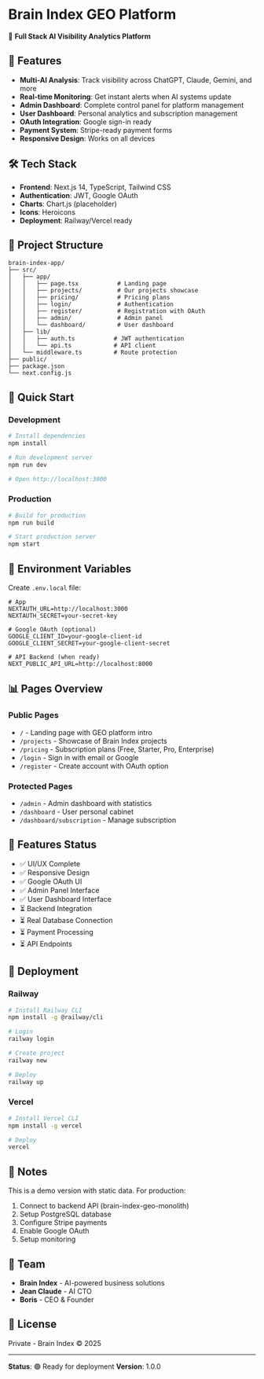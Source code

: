# Brain Index GEO Platform

🚀 **Full Stack AI Visibility Analytics Platform**

## 🎯 Features

- **Multi-AI Analysis**: Track visibility across ChatGPT, Claude, Gemini, and more
- **Real-time Monitoring**: Get instant alerts when AI systems update
- **Admin Dashboard**: Complete control panel for platform management
- **User Dashboard**: Personal analytics and subscription management
- **OAuth Integration**: Google sign-in ready
- **Payment System**: Stripe-ready payment forms
- **Responsive Design**: Works on all devices

## 🛠️ Tech Stack

- **Frontend**: Next.js 14, TypeScript, Tailwind CSS
- **Authentication**: JWT, Google OAuth
- **Charts**: Chart.js (placeholder)
- **Icons**: Heroicons
- **Deployment**: Railway/Vercel ready

## 📁 Project Structure

```
brain-index-app/
├── src/
│   ├── app/
│   │   ├── page.tsx           # Landing page
│   │   ├── projects/          # Our projects showcase
│   │   ├── pricing/           # Pricing plans
│   │   ├── login/             # Authentication
│   │   ├── register/          # Registration with OAuth
│   │   ├── admin/             # Admin panel
│   │   └── dashboard/         # User dashboard
│   ├── lib/
│   │   ├── auth.ts           # JWT authentication
│   │   └── api.ts            # API client
│   └── middleware.ts         # Route protection
├── public/
├── package.json
└── next.config.js
```

## 🚀 Quick Start

### Development

```bash
# Install dependencies
npm install

# Run development server
npm run dev

# Open http://localhost:3000
```

### Production

```bash
# Build for production
npm run build

# Start production server
npm start
```

## 🔧 Environment Variables

Create `.env.local` file:

```env
# App
NEXTAUTH_URL=http://localhost:3000
NEXTAUTH_SECRET=your-secret-key

# Google OAuth (optional)
GOOGLE_CLIENT_ID=your-google-client-id
GOOGLE_CLIENT_SECRET=your-google-client-secret

# API Backend (when ready)
NEXT_PUBLIC_API_URL=http://localhost:8000
```

## 📊 Pages Overview

### Public Pages
- `/` - Landing page with GEO platform intro
- `/projects` - Showcase of Brain Index projects
- `/pricing` - Subscription plans (Free, Starter, Pro, Enterprise)
- `/login` - Sign in with email or Google
- `/register` - Create account with OAuth option

### Protected Pages
- `/admin` - Admin dashboard with statistics
- `/dashboard` - User personal cabinet
- `/dashboard/subscription` - Manage subscription

## 🎨 Features Status

- ✅ UI/UX Complete
- ✅ Responsive Design
- ✅ Google OAuth UI
- ✅ Admin Panel Interface
- ✅ User Dashboard Interface
- ⏳ Backend Integration
- ⏳ Real Database Connection
- ⏳ Payment Processing
- ⏳ API Endpoints

## 🚢 Deployment

### Railway

```bash
# Install Railway CLI
npm install -g @railway/cli

# Login
railway login

# Create project
railway new

# Deploy
railway up
```

### Vercel

```bash
# Install Vercel CLI
npm install -g vercel

# Deploy
vercel
```

## 📝 Notes

This is a demo version with static data. For production:
1. Connect to backend API (brain-index-geo-monolith)
2. Setup PostgreSQL database
3. Configure Stripe payments
4. Enable Google OAuth
5. Setup monitoring

## 🤝 Team

- **Brain Index** - AI-powered business solutions
- **Jean Claude** - AI CTO
- **Boris** - CEO & Founder

## 📄 License

Private - Brain Index © 2025

---

**Status**: 🟢 Ready for deployment
**Version**: 1.0.0
